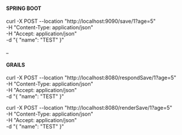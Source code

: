 #### SPRING BOOT

curl -X POST --location "http://localhost:9090/save/1?age=5" \
-H "Content-Type: application/json" \
-H "Accept: application/json" \
-d "{ \"name\": \"TEST\" }"

_

#### GRAILS

curl -X POST --location "http://localhost:8080/respondSave/1?age=5" \
-H "Content-Type: application/json" \
-H "Accept: application/json" \
-d "{ \"name\": \"TEST\" }"

curl -X POST --location "http://localhost:8080/renderSave/1?age=5" \
-H "Content-Type: application/json" \
-H "Accept: application/json" \
-d "{ \"name\": \"TEST\" }"